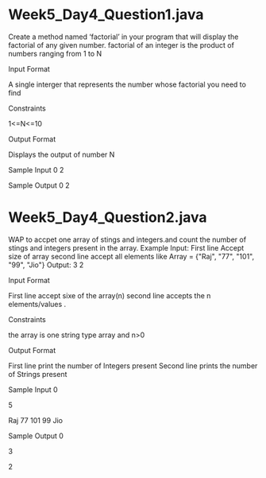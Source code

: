# Week5_Day4_Question1.java

Create a method named ‘factorial’ in your program that will display the factorial of any given number. factorial of an integer is the product of numbers ranging from 1 to N

Input Format

A single interger that represents the number whose factorial you need to find

Constraints

1<=N<=10

Output Format

Displays the output of number N

Sample Input 0
2

Sample Output 0
2

# Week5_Day4_Question2.java

WAP to accpet one array of stings and integers.and count the number of stings and integers present in the array. 
Example Input: First line Accept size of array second line accept all elements like Array = {"Raj", "77", "101", "99", "Jio"}
Output: 3 2

Input Format

First line accept sixe of the array(n) second line accepts the n elements/values .

Constraints

the array is one string type array and n>0

Output Format

First line print the number of Integers present Second line prints the number of Strings present

Sample Input 0

5

Raj 77 101 99 Jio

Sample Output 0

3

2
